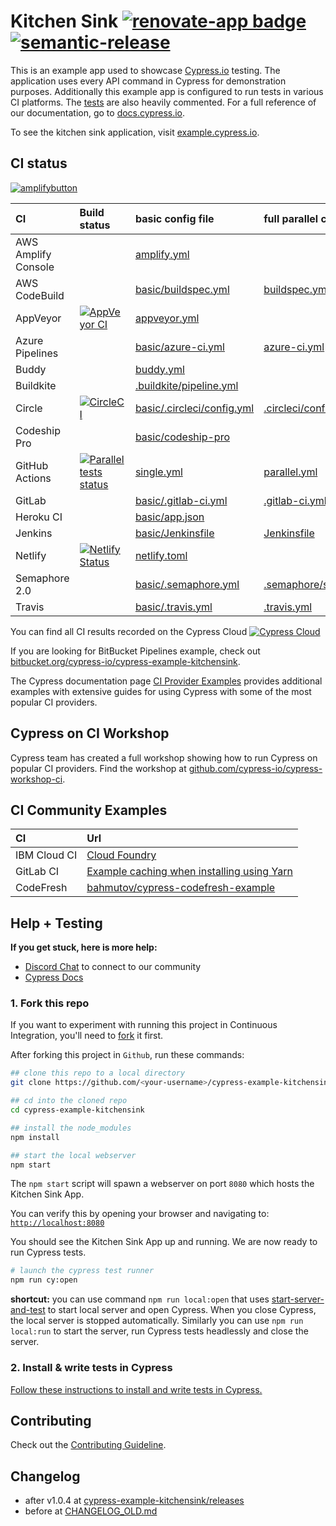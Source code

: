 # Kitchen Sink [![renovate-app badge][renovate-badge]][renovate-app] [![semantic-release][semantic-image] ][semantic-url]

This is an example app used to showcase [Cypress.io](https://www.cypress.io/) testing. The application uses every API command in Cypress for demonstration purposes. Additionally this example app is configured to run tests in various CI platforms. The [tests](https://github.com/cypress-io/cypress-example-kitchensink/tree/master/cypress/e2e) are also heavily commented. For a full reference of our documentation, go to [docs.cypress.io](https://docs.cypress.io/).

To see the kitchen sink application, visit [example.cypress.io](https://example.cypress.io/).

[renovate-badge]: https://img.shields.io/badge/renovate-app-blue.svg
[renovate-app]: https://renovateapp.com/
[semantic-image]: https://img.shields.io/badge/%20%20%F0%9F%93%A6%F0%9F%9A%80-semantic--release-e10079.svg
[semantic-url]: https://github.com/semantic-release/semantic-release

## CI status

[![amplifybutton](https://oneclick.amplifyapp.com/button.svg)](https://link.cypress.io/kitchensink-amplify-oneclick)

| CI                  | Build status                                                                                                                                                                                                          | basic config file                                        | full parallel config                                 |
| :------------------ | :-------------------------------------------------------------------------------------------------------------------------------------------------------------------------------------------------------------------- | :------------------------------------------------------- | :--------------------------------------------------- |
| AWS Amplify Console |                                                                                                                                                                                                                       | [amplify.yml](amplify.yml)                               |
| AWS CodeBuild       |                                                                                                                                                                                                                       | [basic/buildspec.yml](./basic/buildspec.yml)             | [buildspec.yml](buildspec.yml)                       |
| AppVeyor            | [![AppVeyor CI](https://ci.appveyor.com/api/projects/status/bo4x59pha1eb18de?svg=true)](https://ci.appveyor.com/project/cypress-io/cypress-example-kitchensink)                                                       | [appveyor.yml](appveyor.yml)                             |
| Azure Pipelines     |                                                                                                                                                                                                                       | [basic/azure-ci.yml](basic/azure-ci.yml)                 | [azure-ci.yml](azure-ci.yml)                         |
| Buddy               |                                                                                                                                                                                                                       | [buddy.yml](buddy.yml)                                   |
| Buildkite           |                                                                                                                                                                                                                       | [.buildkite/pipeline.yml](.buildkite/pipeline.yml)       |
| Circle              | [![CircleCI](https://circleci.com/gh/cypress-io/cypress-example-kitchensink/tree/master.svg?style=svg)](https://circleci.com/gh/cypress-io/cypress-example-kitchensink/tree/master)                                   | [basic/.circleci/config.yml](basic/.circleci/config.yml) | [.circleci/config.yml](.circleci/config.yml)         |
| Codeship Pro        |                                                                                                                                                                                                                       | [basic/codeship-pro](basic/codeship-pro)                 |
| GitHub Actions      | [![Parallel tests status](https://github.com/cypress-io/cypress-example-kitchensink/workflows/Cypress%20parallel%20tests/badge.svg?branch=master)](https://github.com/cypress-io/cypress-example-kitchensink/actions) | [single.yml](.github/workflows/single.yml)               | [parallel.yml](.github/workflows/parallel.yml)       |
| GitLab              |                                                                                                                                                                                                                       | [basic/.gitlab-ci.yml](basic/.gitlab-ci.yml)             | [.gitlab-ci.yml](.gitlab-ci.yml)                     |
| Heroku CI           |                                                                                                                                                                                                                       | [basic/app.json](basic/app.json)                         |
| Jenkins             |                                                                                                                                                                                                                       | [basic/Jenkinsfile](basic/Jenkinsfile)                   | [Jenkinsfile](Jenkinsfile)                           |
| Netlify             | [![Netlify Status](https://api.netlify.com/api/v1/badges/016bd76b-ebfd-4071-94d9-8668afbb56f7/deploy-status)](https://app.netlify.com/sites/cypress-example-kitchensink/deploys)                                      | [netlify.toml](netlify.toml)                             |
| Semaphore 2.0       |                                                                                                                                                                                                                       | [basic/.semaphore.yml](basic/.semaphore.yml)             | [.semaphore/semaphore.yml](.semaphore/semaphore.yml) |
| Travis              |                                                                                                                                                                                                                       | [basic/.travis.yml](basic/.travis.yml)                   | [.travis.yml](.travis.yml)                           |

You can find all CI results recorded on the Cypress Cloud [![Cypress Cloud](https://img.shields.io/endpoint?url=https://cloud.cypress.io/badge/simple/4b7344/master&style=flat&logo=cypress)](https://cloud.cypress.io/projects/4b7344/runs)

If you are looking for BitBucket Pipelines example, check out [bitbucket.org/cypress-io/cypress-example-kitchensink](https://bitbucket.org/cypress-io/cypress-example-kitchensink).

The Cypress documentation page [CI Provider Examples](https://docs.cypress.io/guides/continuous-integration/ci-provider-examples) provides additional examples with extensive guides for using Cypress with some of the most popular CI providers.

## Cypress on CI Workshop

Cypress team has created a full workshop showing how to run Cypress on popular CI providers. Find the workshop at [github.com/cypress-io/cypress-workshop-ci](https://github.com/cypress-io/cypress-workshop-ci).

## CI Community Examples

| CI           | Url                                                                                                      |
| :----------- | :------------------------------------------------------------------------------------------------------- |
| IBM Cloud CI | [Cloud Foundry](https://github.com/iamgollum/cypress-example-kitchensink/tree/281-ibm-cloud-pipeline)    |
| GitLab CI    | [Example caching when installing using Yarn](https://gitlab.com/bahmutov/cypress-yarn-gitlab-ci-example) |
| CodeFresh    | [bahmutov/cypress-codefresh-example](https://github.com/bahmutov/cypress-codefresh-example)              |

## Help + Testing

**If you get stuck, here is more help:**

- [Discord Chat](https://on.cypress.io/discord) to connect to our community
- [Cypress Docs](https://on.cypress.io)

### 1. Fork this repo

If you want to experiment with running this project in Continuous Integration, you'll need to [fork](https://github.com/cypress-io/cypress-example-kitchensink#fork-destination-box) it first.

After forking this project in `Github`, run these commands:

```bash
## clone this repo to a local directory
git clone https://github.com/<your-username>/cypress-example-kitchensink.git

## cd into the cloned repo
cd cypress-example-kitchensink

## install the node_modules
npm install

## start the local webserver
npm start
```

The `npm start` script will spawn a webserver on port `8080` which hosts the Kitchen Sink App.

You can verify this by opening your browser and navigating to: [`http://localhost:8080`](http://localhost:8080)

You should see the Kitchen Sink App up and running. We are now ready to run Cypress tests.

```bash
# launch the cypress test runner
npm run cy:open
```

**shortcut:** you can use command `npm run local:open` that uses [start-server-and-test](https://github.com/bahmutov/start-server-and-test) to start local server and open Cypress. When you close Cypress, the local server is stopped automatically. Similarly you can use `npm run local:run` to start the server, run Cypress tests headlessly and close the server.

### 2. Install & write tests in Cypress

[Follow these instructions to install and write tests in Cypress.](https://on.cypress.io/installing-cypress)

## Contributing

Check out the [Contributing Guideline](/CONTRIBUTING.md).

## Changelog

- after v1.0.4 at [cypress-example-kitchensink/releases](https://github.com/cypress-io/cypress-example-kitchensink/releases)
- before at [CHANGELOG_OLD.md](CHANGELOG_OLD.md)
